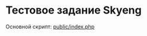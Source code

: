 # Тестовое задание Skyeng

Основной скрипт:
[public/index.php](https://github.com/bravik/skyeng-test/blob/master/public/index.php)
